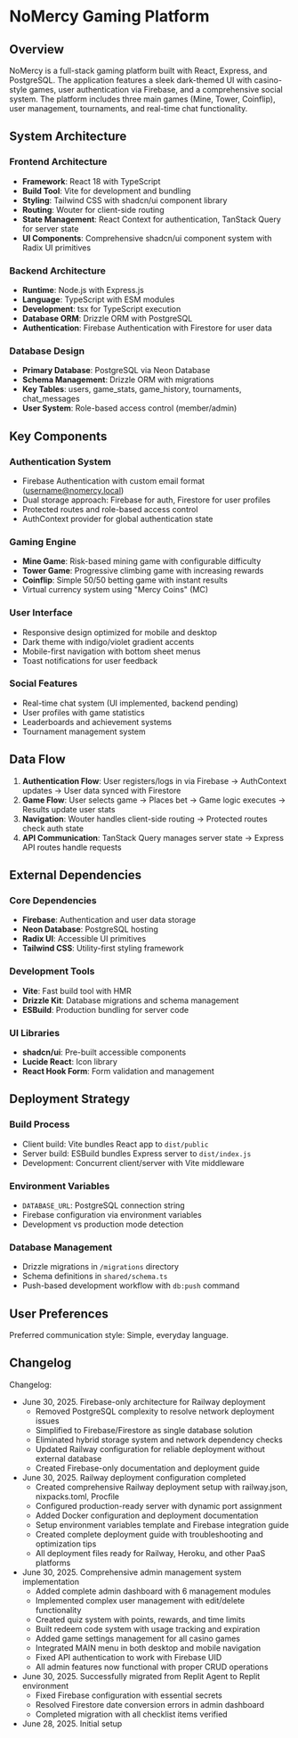 # NoMercy Gaming Platform

## Overview

NoMercy is a full-stack gaming platform built with React, Express, and PostgreSQL. The application features a sleek dark-themed UI with casino-style games, user authentication via Firebase, and a comprehensive social system. The platform includes three main games (Mine, Tower, Coinflip), user management, tournaments, and real-time chat functionality.

## System Architecture

### Frontend Architecture
- **Framework**: React 18 with TypeScript
- **Build Tool**: Vite for development and bundling
- **Styling**: Tailwind CSS with shadcn/ui component library
- **Routing**: Wouter for client-side routing
- **State Management**: React Context for authentication, TanStack Query for server state
- **UI Components**: Comprehensive shadcn/ui component system with Radix UI primitives

### Backend Architecture
- **Runtime**: Node.js with Express.js
- **Language**: TypeScript with ESM modules
- **Development**: tsx for TypeScript execution
- **Database ORM**: Drizzle ORM with PostgreSQL
- **Authentication**: Firebase Authentication with Firestore for user data

### Database Design
- **Primary Database**: PostgreSQL via Neon Database
- **Schema Management**: Drizzle ORM with migrations
- **Key Tables**: users, game_stats, game_history, tournaments, chat_messages
- **User System**: Role-based access control (member/admin)

## Key Components

### Authentication System
- Firebase Authentication with custom email format (username@nomercy.local)
- Dual storage approach: Firebase for auth, Firestore for user profiles
- Protected routes and role-based access control
- AuthContext provider for global authentication state

### Gaming Engine
- **Mine Game**: Risk-based mining game with configurable difficulty
- **Tower Game**: Progressive climbing game with increasing rewards
- **Coinflip**: Simple 50/50 betting game with instant results
- Virtual currency system using "Mercy Coins" (MC)

### User Interface
- Responsive design optimized for mobile and desktop
- Dark theme with indigo/violet gradient accents
- Mobile-first navigation with bottom sheet menus
- Toast notifications for user feedback

### Social Features
- Real-time chat system (UI implemented, backend pending)
- User profiles with game statistics
- Leaderboards and achievement systems
- Tournament management system

## Data Flow

1. **Authentication Flow**: User registers/logs in via Firebase → AuthContext updates → User data synced with Firestore
2. **Game Flow**: User selects game → Places bet → Game logic executes → Results update user stats
3. **Navigation**: Wouter handles client-side routing → Protected routes check auth state
4. **API Communication**: TanStack Query manages server state → Express API routes handle requests

## External Dependencies

### Core Dependencies
- **Firebase**: Authentication and user data storage
- **Neon Database**: PostgreSQL hosting
- **Radix UI**: Accessible UI primitives
- **Tailwind CSS**: Utility-first styling framework

### Development Tools
- **Vite**: Fast build tool with HMR
- **Drizzle Kit**: Database migrations and schema management
- **ESBuild**: Production bundling for server code

### UI Libraries
- **shadcn/ui**: Pre-built accessible components
- **Lucide React**: Icon library
- **React Hook Form**: Form validation and management

## Deployment Strategy

### Build Process
- Client build: Vite bundles React app to `dist/public`
- Server build: ESBuild bundles Express server to `dist/index.js`
- Development: Concurrent client/server with Vite middleware

### Environment Variables
- `DATABASE_URL`: PostgreSQL connection string
- Firebase configuration via environment variables
- Development vs production mode detection

### Database Management
- Drizzle migrations in `/migrations` directory
- Schema definitions in `shared/schema.ts`
- Push-based development workflow with `db:push` command

## User Preferences

Preferred communication style: Simple, everyday language.

## Changelog

Changelog:
- June 30, 2025. Firebase-only architecture for Railway deployment
  - Removed PostgreSQL complexity to resolve network deployment issues
  - Simplified to Firebase/Firestore as single database solution
  - Eliminated hybrid storage system and network dependency checks
  - Updated Railway configuration for reliable deployment without external database
  - Created Firebase-only documentation and deployment guide
- June 30, 2025. Railway deployment configuration completed
  - Created comprehensive Railway deployment setup with railway.json, nixpacks.toml, Procfile
  - Configured production-ready server with dynamic port assignment
  - Added Docker configuration and deployment documentation
  - Setup environment variables template and Firebase integration guide
  - Created complete deployment guide with troubleshooting and optimization tips
  - All deployment files ready for Railway, Heroku, and other PaaS platforms
- June 30, 2025. Comprehensive admin management system implementation
  - Added complete admin dashboard with 6 management modules
  - Implemented complex user management with edit/delete functionality
  - Created quiz system with points, rewards, and time limits
  - Built redeem code system with usage tracking and expiration
  - Added game settings management for all casino games
  - Integrated MAIN menu in both desktop and mobile navigation
  - Fixed API authentication to work with Firebase UID
  - All admin features now functional with proper CRUD operations
- June 30, 2025. Successfully migrated from Replit Agent to Replit environment
  - Fixed Firebase configuration with essential secrets
  - Resolved Firestore date conversion errors in admin dashboard
  - Completed migration with all checklist items verified
- June 28, 2025. Initial setup